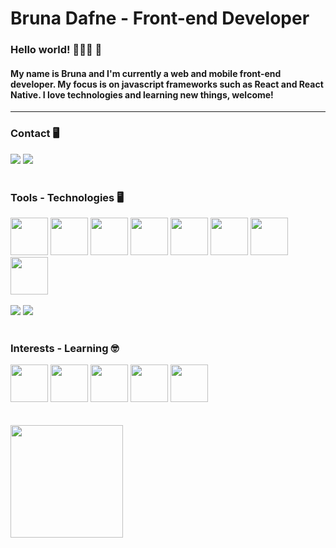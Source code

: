 # Bruna Dafne - Front-end Developer

### Hello world!  👩🏻‍💻 🚀

#### My name is Bruna and I'm currently a web and mobile front-end developer. My focus is on javascript frameworks such as React and React Native. I love technologies and learning new things, welcome!

<hr>

### Contact 🖥
<div>
<a href="mailto:brunadafne467@gmail.com"><img src="https://img.shields.io/badge/Gmail-D14836?style=for-the-badge&logo=gmail&logoColor=white" target="_blank"></a>
<a href="https://www.linkedin.com/in/bruna-dafne-4681b91b5/" target="_blank"><img src="https://img.shields.io/badge/-LinkedIn-%230077B5?style=for-the-badge&logo=linkedin&logoColor=white" target="_blank"></a>  
</div>
<br>

### Tools - Technologies 🖥
<div>
<img src="https://cdn.jsdelivr.net/gh/devicons/devicon/icons/html5/html5-original-wordmark.svg" height="60" width="60"/>
<img src="https://cdn.jsdelivr.net/gh/devicons/devicon/icons/css3/css3-original-wordmark.svg" height="60"width="60"/>
<img src="https://cdn.jsdelivr.net/gh/devicons/devicon/icons/javascript/javascript-original.svg" height="60" width="60" />
<img src="https://cdn.jsdelivr.net/gh/devicons/devicon/icons/typescript/typescript-original.svg" height="60" width="60" />
<img src="https://cdn.jsdelivr.net/gh/devicons/devicon/icons/react/react-original-wordmark.svg" height="60" width="60" />
<img src="https://cdn.jsdelivr.net/gh/devicons/devicon/icons/redux/redux-original.svg" height="60" width="60" />
<img src="https://cdn.jsdelivr.net/gh/devicons/devicon/icons/materialui/materialui-original.svg" height="60" width="60"/>
<img src="https://cdn.jsdelivr.net/gh/devicons/devicon/icons/git/git-original-wordmark.svg" height="60" width="60" />
</div>

<br>
<div>
<img src="https://img.shields.io/badge/React_Native-20232A?style=for-the-badge&logo=react&logoColor=61DAFB">
<img src="https://img.shields.io/badge/styled--components-DB7093?style=for-the-badge&logo=styled-components&logoColor=white">
</div>

<br>

### Interests - Learning 🤓
<div>
<img src="https://cdn.jsdelivr.net/gh/devicons/devicon/icons/jest/jest-plain.svg" height="60" width="60"/>
<img src="https://cdn.jsdelivr.net/gh/devicons/devicon/icons/sass/sass-original.svg" height="60" width="60"/>
<img src="https://cdn.jsdelivr.net/gh/devicons/devicon/icons/nodejs/nodejs-original-wordmark.svg" height="60" width="60"/>
<img src="https://cdn.jsdelivr.net/gh/devicons/devicon/icons/docker/docker-original-wordmark.svg" height="60" width="60"/>
<img src="https://cdn.jsdelivr.net/gh/devicons/devicon/icons/express/express-original-wordmark.svg" height="60" width="60"/>
</div>
<br>
<br>
<div>
<a href="https://github.com/BrunaDafne">
<img height="180em" src="https://github-readme-stats.vercel.app/api?username=BrunaDafne&show_icons=true&theme=moltack&include_all_commits=true&count_private=true"/>
</div>


<!--
**BrunaDafne/BrunaDafne** is a ✨ _special_ ✨ repository because its `README.md` (this file) appears on your GitHub profile.

Here are some ideas to get you started:

- 🔭 I’m currently working on ...
- 🌱 I’m currently learning ...
- 👯 I’m looking to collaborate on ...
- 🤔 I’m looking for help with ...
- 💬 Ask me about ...
- 📫 How to reach me: ...
- 😄 Pronouns: ...
- ⚡ Fun fact: ...
-->
